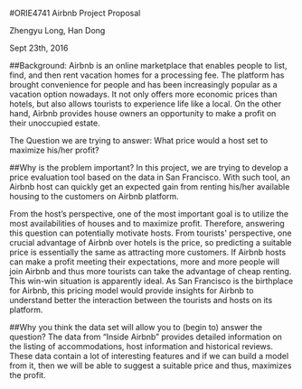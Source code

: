 #ORIE4741 Airbnb Project Proposal

Zhengyu Long, Han Dong

Sept 23th, 2016

##Background:
Airbnb is an online marketplace that enables people to list, find, and then rent vacation homes for a processing fee. The platform has brought convenience for people and has been increasingly popular as a vacation option nowadays. It not only offers more economic prices than hotels, but also allows tourists to experience life like a local. On the other hand, Airbnb provides house owners an opportunity to make a profit on their unoccupied estate. 

The Question we are trying to answer: What price would a host set to maximize his/her profit?

##Why is the problem important?
In this project, we are trying to develop a price evaluation tool based on the data in San Francisco. With such tool, an Airbnb host can quickly get an expected gain from renting his/her available housing to the customers on Airbnb platform. 

From the host’s perspective, one of the most important goal is to utilize the most availabilities of houses and to maximize profit. Therefore, answering this question can potentially motivate hosts.
From tourists' perspective, one crucial advantage of Airbnb over hotels is the price, so predicting a suitable price is essentially the same as attracting more customers. If Airbnb hosts can make a profit meeting their expectations, more and more people will join Airbnb and thus more tourists can take the advantage of cheap renting. This win-win situation is apparently ideal.
As San Francisco is the birthplace for Airbnb, this pricing model would provide insights for Airbnb to understand better the interaction between the tourists and hosts on its platform.

##Why you think the data set will allow you to (begin to) answer the question?
The data from “Inside Airbnb” provides detailed information on the listing of accommodations, host information and historical reviews. These data contain a lot of interesting features and if we can build a model from it, then we will be able to suggest a suitable price and thus, maximizes the profit. 

